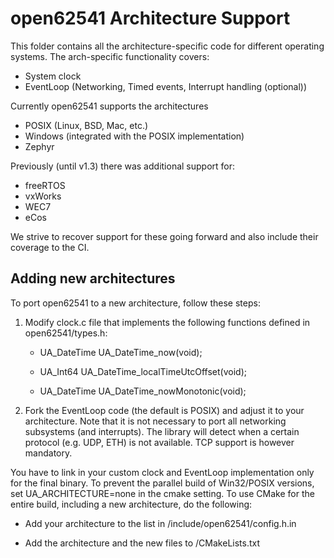 # open62541 Architecture Support

This folder contains all the architecture-specific code for different operating
systems. The arch-specific functionality covers:

- System clock
- EventLoop (Networking, Timed events, Interrupt handling (optional))

Currently open62541 supports the architectures

- POSIX (Linux, BSD, Mac, etc.)
- Windows (integrated with the POSIX implementation)
- Zephyr

Previously (until v1.3) there was additional support for:

- freeRTOS
- vxWorks
- WEC7
- eCos

We strive to recover support for these going forward and also include their
coverage to the CI.

## Adding new architectures

To port open62541 to a new architecture, follow these steps:

1. Modify clock.c file that implements the following functions defined in
   open62541/types.h:

   - UA_DateTime UA_DateTime_now(void);
   
   - UA_Int64 UA_DateTime_localTimeUtcOffset(void);
   
   - UA_DateTime UA_DateTime_nowMonotonic(void);

2. Fork the EventLoop code (the default is POSIX) and adjust it to your
   architecture. Note that it is not necessary to port all networking subsystems
   (and interrupts). The library will detect when a certain protocol (e.g. UDP,
   ETH) is not available. TCP support is however mandatory.

You have to link in your custom clock and EventLoop implementation only for the
final binary. To prevent the parallel build of Win32/POSIX versions, set
UA_ARCHITECTURE=none in the cmake setting. To use CMake for the entire build,
including a new architecture, do the following:

- Add your architecture to the list in /include/open62541/config.h.in

- Add the architecture and the new files to /CMakeLists.txt
